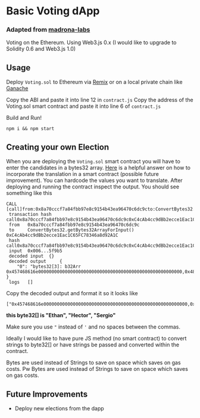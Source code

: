 # Basic Voting dApp
### Adapted from [madrona-labs](https://github.com/madrona-labs/voting)

Voting on the Ethereum. 
Using Web3.js 0.x (I would like to upgrade to Solidity 0.6 and Web3.js 1.0)

## Usage
Deploy ```Voting.sol``` to Ethereum via [Remix](https://remix.ethereum.org/) or on a local private chain like [Ganache](https://www.trufflesuite.com/ganache)

Copy the ABI and paste it into line 12 in ```contract.js```
Copy the address of the Voting.sol smart contract and paste it into line 6 of ```contract.js```

Build and Run!

```
npm i && npm start
```

## Creating your own Election
When you are deploying the ```Voting.sol``` smart contract you will have to enter the candidates in a bytes32 array. [Here](https://ethereum.stackexchange.com/questions/50310/how-to-pass-the-value-in-bytes32-array) is a helpful answer on how to incorporate the translation in a smart contract (possible future improvement). You can hardcode the values you want to translate. After deploying and running the contract inspect the output. You should see something like this

```
CALL
[call]from:0x8a70cccf7a84fbb97e8c9154b43ea96470c6dc9cto:ConvertBytes32.getBytes32ArrayForInput()data:0x006...5f9b5
 transaction hash 	call0x8a70cccf7a84fbb97e8c9154b43ea96470c6dc9c0xC4cAb4cc9dBb2ecce1Eac1C65FC78346a8d92A1C0x0065f9b5
 from 	0x8a70cccf7a84fbb97e8c9154b43ea96470c6dc9c
 to 	ConvertBytes32.getBytes32ArrayForInput() 0xC4cAb4cc9dBb2ecce1Eac1C65FC78346a8d92A1C
 hash 	call0x8a70cccf7a84fbb97e8c9154b43ea96470c6dc9c0xC4cAb4cc9dBb2ecce1Eac1C65FC78346a8d92A1C0x0065f9b5
 input 	0x006...5f9b5
 decoded input 	{}
 decoded output 	{
	"0": "bytes32[3]: b32Arr 0x457468616e000000000000000000000000000000000000000000000000000000,0x486563746f720000000000000000000000000000000000000000000000000000,0x53657267696f0000000000000000000000000000000000000000000000000000"
}
 logs 	[]
```

Copy the decoded output and format it so it looks like

```
["0x457468616e000000000000000000000000000000000000000000000000000000,0x486563746f720000000000000000000000000000000000000000000000000000,0x53657267696f0000000000000000000000000000000000000000000000000000"]
```

**this byte32[] is "Ethan", "Hector", "Sergio"**

Make sure you use ```"``` instead of ```'``` and no spaces between the commas. 

Ideally I would like to have pure JS method (no smart contract) to convert strings to byte32[] or have strings be passed and converted within the contract. 

Bytes are used instead of Strings to save on space which saves on gas costs. Pw
Bytes are used instead of Strings to save on space which saves on gas costs. 

## Future Improvements
- Deploy new elections from the dapp
